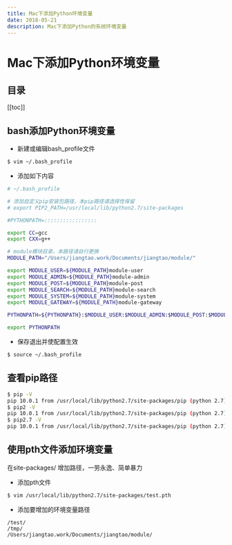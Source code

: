 ```yaml
---
title: Mac下添加Python环境变量
date: 2018-05-21
description: Mac下添加Python的系统环境变量
---
```


# Mac下添加Python环境变量

## 目录

[[toc]]

## bash添加Python环境变量

- 新建或编辑bash_profile文件

```bash
$ vim ~/.bash_profile
```

- 添加如下内容

<!-- ```bash
# ~/.bash_profile

# 添加自定义pip安装包路径，本pip路径请选择性保留
# export PIP2_PATH=/usr/local/lib/python2.7/site-packages

#PYTHONPATH=:::::::::::::::::

export CC=gcc
export CXX=g++

# module模块目录，本路径请自行更换
DIYIDAN_PATH="/Users/jiangtao.work/Documents/diyidan/module/"

export DYD_USER=${DIYIDAN_PATH}diyidan-user
export DYD_PAY=${DIYIDAN_PATH}diyidan-pay
export DYD_SHOP=${DIYIDAN_PATH}diyidan-shop
export DYD_ADMIN=${DIYIDAN_PATH}diyidan-admin
export DYD_POST=${DIYIDAN_PATH}diyidan-post
export DYD_CHAT=${DIYIDAN_PATH}diyidan-chat
export DYD_GAME=${DIYIDAN_PATH}diyidan-game
export DYD_ACTIVITY=${DIYIDAN_PATH}diyidan-activity
export DYD_CONTENT_CHECK=${DIYIDAN_PATH}diyidan-content-check
export DYD_SEARCH=${DIYIDAN_PATH}diyidan-search
export DYD_MULTIMEDIA=${DIYIDAN_PATH}diyidan-multimedia
export DYD_STATISTICAL=${DIYIDAN_PATH}diyidan-statistical
export DYD_QUEUE=${DIYIDAN_PATH}diyidan-queue
export DYD_SYSTEM=${DIYIDAN_PATH}diyidan-system
export DYD_GATEWAY=${DIYIDAN_PATH}diyidan-gateway
export DYD_HUADU=${DIYIDAN_PATH}diyidan-huadu
export DYD_GAME_MASTER=${DIYIDAN_PATH}diyidan-game-masters
export DYD_GAME_MASTER=${DIYIDAN_PATH}diyidan-game-masters
export DYD_GAME_MASTER=${DIYIDAN_PATH}diyidan-game-masters

PYTHONPATH=${PYTHONPATH}:$DYD_USER:$DYD_PAY:$DYD_SHOP:$DYD_ADMIN:$DYD_POST:$DYD_CHAT:$DYD_GAME:$DYD_ACTIVITY:$DYD_CONTENT_CHECK:$DYD_SEARCH:$DYD_MULTIMEDIA:$DYD_STATISTICAL:$DYD_QUEUE:$DYD_SYSTEM:$DYD_GATEWAY:$DYD_HUADU:$DYD_GAME_MASTER:$PIP2_PATH

export PYTHONPATH

``` -->

```bash
# ~/.bash_profile

# 添加自定义pip安装包路径，本pip路径请选择性保留
# export PIP2_PATH=/usr/local/lib/python2.7/site-packages

#PYTHONPATH=:::::::::::::::::

export CC=gcc
export CXX=g++

# module模块目录，本路径请自行更换
MODULE_PATH="/Users/jiangtao.work/Documents/jiangtao/module/"

export MODULE_USER=${MODULE_PATH}module-user
export MODULE_ADMIN=${MODULE_PATH}module-admin
export MODULE_POST=${MODULE_PATH}module-post
export MODULE_SEARCH=${MODULE_PATH}module-search
export MODULE_SYSTEM=${MODULE_PATH}module-system
export MODULE_GATEWAY=${MODULE_PATH}module-gateway

PYTHONPATH=${PYTHONPATH}:$MODULE_USER:$MODULE_ADMIN:$MODULE_POST:$MODULE_SEARCH:$MODULE_SYSTEM:$MODULE_GATEWAY:$PIP2_PATH

export PYTHONPATH

```

- 保存退出并使配置生效

```bash
$ source ~/.bash_profile
```

## 查看pip路径

```bash
$ pip -V
pip 10.0.1 from /usr/local/lib/python2.7/site-packages/pip (python 2.7)
$ pip2 -V
pip 10.0.1 from /usr/local/lib/python2.7/site-packages/pip (python 2.7)
$ pip2.7 -V
pip 10.0.1 from /usr/local/lib/python2.7/site-packages/pip (python 2.7)
```

## 使用pth文件添加环境变量

在site-packages/ 增加路径，一劳永逸、简单暴力

- 添加pth文件

```bash
$ vim /usr/local/lib/python2.7/site-packages/test.pth
```

- 添加要增加的环境变量路径

```
/test/
/tmp/
/Users/jiangtao.work/Documents/jiangtao/module/
```
